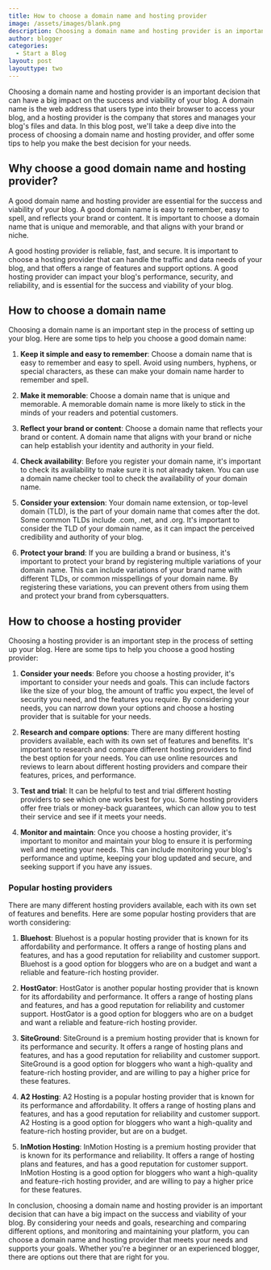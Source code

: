 ```yaml
---
title: How to choose a domain name and hosting provider
image: /assets/images/blank.png
description: Choosing a domain name and hosting provider is an important decision that can have a big impact on the success and viability of your blog. A domain name is the web address that users type into their browser to access your blog, and a hosting provider is the company that stores and manages your blog's files and data. In this blog post, we'll take a deep dive into the process of choosing a domain name and hosting provider, and offer some tips to help you make the best decision for your needs.
author: blogger
categories:
  - Start a Blog
layout: post
layouttype: two
---
```


Choosing a domain name and hosting provider is an important decision that can have a big impact on the success and viability of your blog. A domain name is the web address that users type into their browser to access your blog, and a hosting provider is the company that stores and manages your blog's files and data. In this blog post, we'll take a deep dive into the process of choosing a domain name and hosting provider, and offer some tips to help you make the best decision for your needs.

## Why choose a good domain name and hosting provider?

A good domain name and hosting provider are essential for the success and viability of your blog. A good domain name is easy to remember, easy to spell, and reflects your brand or content. It is important to choose a domain name that is unique and memorable, and that aligns with your brand or niche.

A good hosting provider is reliable, fast, and secure. It is important to choose a hosting provider that can handle the traffic and data needs of your blog, and that offers a range of features and support options. A good hosting provider can impact your blog's performance, security, and reliability, and is essential for the success and viability of your blog.

## How to choose a domain name

Choosing a domain name is an important step in the process of setting up your blog. Here are some tips to help you choose a good domain name:

1. **Keep it simple and easy to remember**: Choose a domain name that is easy to remember and easy to spell. Avoid using numbers, hyphens, or special characters, as these can make your domain name harder to remember and spell.

2. **Make it memorable**: Choose a domain name that is unique and memorable. A memorable domain name is more likely to stick in the minds of your readers and potential customers.

3. **Reflect your brand or content**: Choose a domain name that reflects your brand or content. A domain name that aligns with your brand or niche can help establish your identity and authority in your field.

4. **Check availability**: Before you register your domain name, it's important to check its availability to make sure it is not already taken. You can use a domain name checker tool to check the availability of your domain name.

5. **Consider your extension**: Your domain name extension, or top-level domain (TLD), is the part of your domain name that comes after the dot. Some common TLDs include .com, .net, and .org. It's important to consider the TLD of your domain name, as it can impact the perceived credibility and authority of your blog.

6. **Protect your brand**: If you are building a brand or business, it's important to protect your brand by registering multiple variations of your domain name. This can include variations of your brand name with different TLDs, or common misspellings of your domain name. By registering these variations, you can prevent others from using them and protect your brand from cybersquatters.

## How to choose a hosting provider

Choosing a hosting provider is an important step in the process of setting up your blog. Here are some tips to help you choose a good hosting provider:

1. **Consider your needs**: Before you choose a hosting provider, it's important to consider your needs and goals. This can include factors like the size of your blog, the amount of traffic you expect, the level of security you need, and the features you require. By considering your needs, you can narrow down your options and choose a hosting provider that is suitable for your needs.

2. **Research and compare options**: There are many different hosting providers available, each with its own set of features and benefits. It's important to research and compare different hosting providers to find the best option for your needs. You can use online resources and reviews to learn about different hosting providers and compare their features, prices, and performance.

3. **Test and trial**: It can be helpful to test and trial different hosting providers to see which one works best for you. Some hosting providers offer free trials or money-back guarantees, which can allow you to test their service and see if it meets your needs.

4. **Monitor and maintain**: Once you choose a hosting provider, it's important to monitor and maintain your blog to ensure it is performing well and meeting your needs. This can include monitoring your blog's performance and uptime, keeping your blog updated and secure, and seeking support if you have any issues.

### Popular hosting providers

There are many different hosting providers available, each with its own set of features and benefits. Here are some popular hosting providers that are worth considering:

1. **Bluehost**: Bluehost is a popular hosting provider that is known for its affordability and performance. It offers a range of hosting plans and features, and has a good reputation for reliability and customer support. Bluehost is a good option for bloggers who are on a budget and want a reliable and feature-rich hosting provider.

2. **HostGator**: HostGator is another popular hosting provider that is known for its affordability and performance. It offers a range of hosting plans and features, and has a good reputation for reliability and customer support. HostGator is a good option for bloggers who are on a budget and want a reliable and feature-rich hosting provider.

3. **SiteGround**: SiteGround is a premium hosting provider that is known for its performance and security. It offers a range of hosting plans and features, and has a good reputation for reliability and customer support. SiteGround is a good option for bloggers who want a high-quality and feature-rich hosting provider, and are willing to pay a higher price for these features.

4. **A2 Hosting**: A2 Hosting is a popular hosting provider that is known for its performance and affordability. It offers a range of hosting plans and features, and has a good reputation for reliability and customer support. A2 Hosting is a good option for bloggers who want a high-quality and feature-rich hosting provider, but are on a budget.

5. **InMotion Hosting**: InMotion Hosting is a premium hosting provider that is known for its performance and reliability. It offers a range of hosting plans and features, and has a good reputation for customer support. InMotion Hosting is a good option for bloggers who want a high-quality and feature-rich hosting provider, and are willing to pay a higher price for these features.

In conclusion, choosing a domain name and hosting provider is an important decision that can have a big impact on the success and viability of your blog. By considering your needs and goals, researching and comparing different options, and monitoring and maintaining your platform, you can choose a domain name and hosting provider that meets your needs and supports your goals. Whether you're a beginner or an experienced blogger, there are options out there that are right for you.
